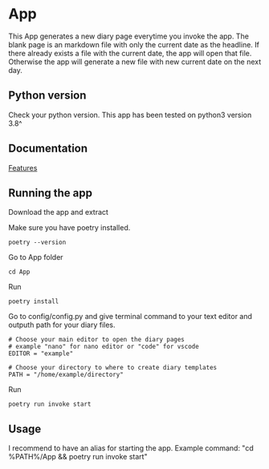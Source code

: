 # App

This App generates a new diary page everytime you invoke the app. The blank page is an markdown file with only the current date as the headline. If there already exists a file with the current date, the app will open that file. Otherwise the app will generate a new file with new current date on the next day.

## Python version
Check your python version. This app has been tested on python3 version 3.8^

## Documentation
[Features](https://github.com/sutigit/daily-writings-app/blob/main/documentation/features.md)

## Running the app
Download the app and extract

Make sure you have poetry installed. 
```
poetry --version
```

Go to App folder
```
cd App
```

Run 
```
poetry install
```

Go to config/config.py and give terminal command to your text editor and outputh path for your diary files.
```
# Choose your main editor to open the diary pages
# example "nano" for nano editor or "code" for vscode
EDITOR = "example"

# Choose your directory to where to create diary templates
PATH = "/home/example/directory"
```


Run
```
poetry run invoke start
```

## Usage
I recommend to have an alias for starting the app. 
Example command: "cd %PATH%/App && poetry run invoke start"

